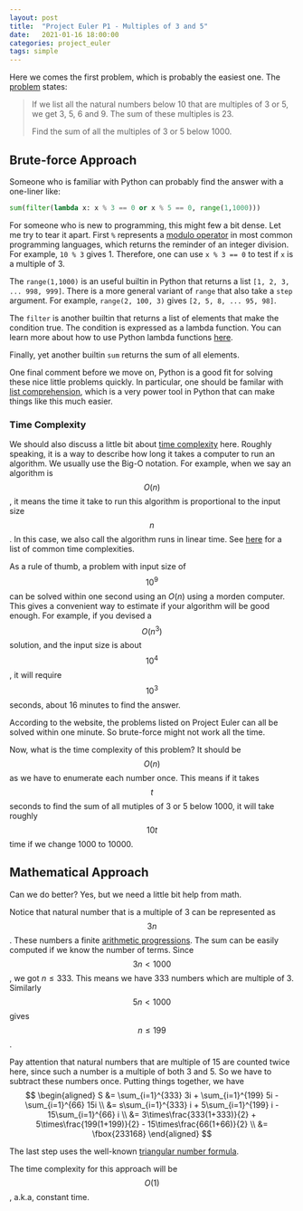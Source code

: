 ```yaml
---
layout: post
title:  "Project Euler P1 - Multiples of 3 and 5"
date:   2021-01-16 18:00:00
categories: project_euler
tags: simple
---
```


Here we comes the first problem, which is probably the easiest one. The [problem](https://projecteuler.net/problem=1) states:

> If we list all the natural numbers below 10 that are multiples of 3 or 5, we get 3, 5, 6 and 9. The sum of these multiples is 23.
>
> Find the sum of all the multiples of 3 or 5 below 1000.

## Brute-force Approach

Someone who is familiar with Python can probably find the answer with a one-liner like:

```python
sum(filter(lambda x: x % 3 == 0 or x % 5 == 0, range(1,1000)))
```

For someone who is new to programming, this might few a bit dense. Let me try to tear it apart. First `%` represents a [modulo operator](https://en.wikipedia.org/wiki/Modulo_operation) in most common programming languages, which returns the reminder of an integer division. For example, `10 % 3` gives 1. Therefore, one can use `x % 3 == 0` to test if `x` is a multiple of 3.

The `range(1,1000)` is an useful builtin in Python that returns a list `[1, 2, 3, ... 998, 999]`. There is a more general variant of  `range` that also take a `step` argument. For example, `range(2, 100, 3)` gives `[2, 5, 8, ... 95, 98]`.

The `filter` is another builtin that returns a list of elements that make the condition true. The condition is expressed as a lambda function. You can learn more about how to use Python lambda functions [here](https://www.geeksforgeeks.org/python-lambda-anonymous-functions-filter-map-reduce).

Finally, yet another builtin `sum` returns the sum of all elements.

One final comment before we move on, Python is a good fit for solving these nice little problems quickly. In particular, one should be familar with [list comprehension](https://docs.python.org/3/tutorial/datastructures.html#list-comprehensions), which is a very power tool in Python that can make things like this much easier.

### Time Complexity

We should also discuss a little bit about [time complexity](https://en.wikipedia.org/wiki/Time_complexity) here. Roughly speaking, it is a way to describe how long it takes a computer to run an algorithm. We usually use the Big-O notation. For example, when we say an algorithm is $$O(n)
$$, it means the time it take to run this algorithm is proportional to the input size $$n$$.  In this case, we also call the algorithm runs in linear time. See [here](https://en.wikipedia.org/wiki/Time_complexity#Table_of_common_time_complexities) for a list of common time complexities. 

As a rule of thumb, a problem with input size of $$10^9$$ can be solved within one second using an $O(n)$ using a morden computer. This gives a convenient way to estimate if your algorithm will be good enough. For example, if you devised a $$O(n^3)$$ solution, and the input size is about $$10^4$$, it will require $$10^3$$ seconds, about 16 minutes to find the answer.

According to the website, the problems listed on Project Euler can all be solved within one minute. So brute-force might not work all the time.

Now, what is the time complexity of this problem? It should be $$O(n)$$ as we have to enumerate each number once. This means if it takes $$t$$ seconds to find the sum of all mutiples of 3 or 5 below 1000, it will take roughly $$10t$$ time if we change  1000 to 10000.

## Mathematical Approach

Can we do better? Yes, but we need a little bit help from math.

Notice that natural number that is a multiple of 3 can be represented as $$3n$$ . These numbers a finite [arithmetic progressions](https://en.wikipedia.org/wiki/Arithmetic_progression). The sum can be easily computed if we know the number of terms. Since $$3n < 1000$$, we got $n \leq 333$. This means we have 333 numbers which are multiple of 3. Similarly $$5n < 1000$$ gives $$n \leq 199$$.

Pay attention that natural numbers that are multiple of 15 are counted twice here, since such a number is a multiple of both 3 and 5. So we have to subtract these numbers once. Putting things together, we have
$$
\begin{aligned}
S &= \sum_{i=1}^{333} 3i + \sum_{i=1}^{199} 5i - \sum_{i=1}^{66} 15i \\
  &= s\sum_{i=1}^{333} i + 5\sum_{i=1}^{199} i - 15\sum_{i=1}^{66} i \\
  &= 3\times\frac{333(1+333)}{2} + 5\times\frac{199(1+199)}{2} - 15\times\frac{66(1+66)}{2} \\
  &= \fbox{233168}
\end{aligned}
$$

The last step uses the well-known [triangular number formula](https://en.wikipedia.org/wiki/Triangular_number#Formula).

The time complexity for this approach will be $$O(1)$$, a.k.a, constant time.

